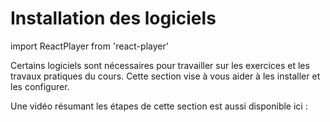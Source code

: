 # Installation des logiciels

import ReactPlayer from 'react-player'

Certains logiciels sont nécessaires pour travailler sur les exercices et les travaux pratiques du cours. Cette section vise à vous aider à les installer et les configurer.

Une vidéo résumant les étapes de cette section est aussi disponible ici :

<ReactPlayer controls url='https://youtu.be/e5yN1TfMDxY' />
